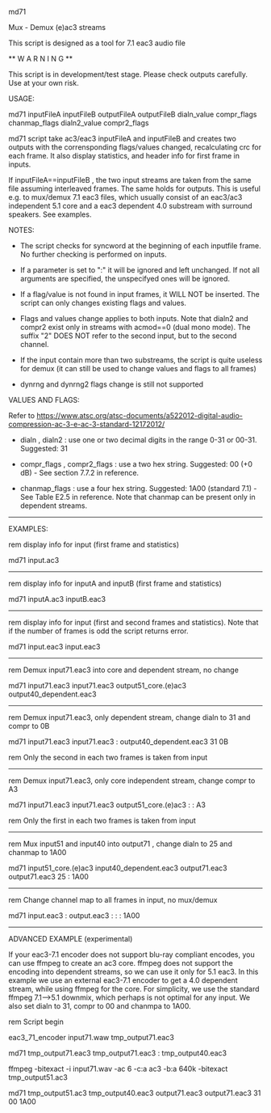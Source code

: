 md71

Mux - Demux (e)ac3 streams

This script is designed as a tool for 7.1 eac3 audio file

** W A R N I N G **

This script is in development/test stage. Please check outputs carefully. Use at your own risk.

USAGE:

md71 inputFileA inputFileB outputFileA outputFileB dialn_value compr_flags chanmap_flags dialn2_value compr2_flags

md71 script take ac3/eac3 inputFileA and inputFileB and creates two outputs with the corrensponding flags/values changed, recalculating crc for each frame. It also display statistics, and header info for first frame in inputs.

If inputFileA==inputFileB , the two input streams are taken from the same file assuming interleaved frames. The same holds for outputs. This is useful e.g. to mux/demux 7.1 eac3 files, which usually consist of an eac3/ac3 independent 5.1 core and a eac3 dependent 4.0 substream with surround speakers. See examples.

NOTES:

- The script checks for syncword at the beginning of each inputfile frame. No further checking is performed on inputs.

- If a parameter is set to ":" it will be ignored and left unchanged. If not all arguments are specified, the unspecifyed ones will be ignored.

- If a flag/value is not found in input frames, it WILL NOT be inserted. The script can only changes existing flags and values.

- Flags and values change applies to both inputs. Note that dialn2 and compr2 exist only in streams with acmod==0 (dual mono mode). The suffix "2" DOES NOT refer to the second input, but to the second channel.

- If the input contain more than two substreams, the script is quite useless for demux (it can still be used to change values and flags to all frames)

- dynrng and dynrng2 flags change is still not supported

VALUES AND FLAGS:

Refer to https://www.atsc.org/atsc-documents/a522012-digital-audio-compression-ac-3-e-ac-3-standard-12172012/

- dialn , dialn2 : use one or two decimal digits in the range 0-31 or 00-31. Suggested: 31

- compr_flags , compr2_flags : use a two hex string. Suggested: 00 (+0 dB) - See section 7.7.2 in reference.

- chanmap_flags : use a four hex string. Suggested: 1A00 (standard 7.1) - See Table E2.5 in reference. Note that chanmap can be present only in dependent streams.

------------------------------------

EXAMPLES:

rem display info for input (first frame and statistics)

md71 input.ac3

---------------------

rem display info for inputA and inputB (first frame and statistics)

md71 inputA.ac3 inputB.eac3

---------------------

rem display info for input (first and second frames and statistics). Note that if the number of frames is odd the script returns error.

md71 input.eac3 input.eac3 

---------------------

rem Demux input71.eac3 into core and dependent stream, no change

md71 input71.eac3 input71.eac3 output51_core.(e)ac3 output40_dependent.eac3

---------------------

rem Demux input71.eac3, only dependent stream, change dialn to 31 and compr to 0B

md71 input71.eac3 input71.eac3 : output40_dependent.eac3 31 0B

rem Only the second in each two frames is taken from input

---------------------

rem Demux input71.eac3, only core independent stream, change compr to A3

md71 input71.eac3 input71.eac3 output51_core.(e)ac3 : : A3

rem Only the first in each two frames is taken from input

---------------------

rem Mux input51 and input40 into output71 , change dialn to 25 and chanmap to 1A00

md71 input51_core.(e)ac3 input40_dependent.eac3 output71.eac3 output71.eac3 25 : 1A00

---------------------

rem Change channel map to all frames in input, no mux/demux

md71 input.eac3 : output.eac3 : : : 1A00

------------------------------------

ADVANCED EXAMPLE (experimental)

If your eac3-7.1 encoder does not support blu-ray compliant encodes, you can use ffmpeg to create an ac3 core. ffmpeg does not support the encoding into dependent streams, so we can use it only for 5.1 eac3. In this example we use an external eac3-7.1 encoder to get a 4.0 dependent stream, while using ffmpeg for the core. For simplicity, we use the standard ffmpeg 7.1-->5.1 downmix, which perhaps is not optimal for any input. We also set dialn to 31, compr to 00 and chanmpa to 1A00.

rem Script begin

eac3_71_encoder input71.waw tmp_output71.eac3

md71 tmp_output71.eac3 tmp_output71.eac3 : tmp_output40.eac3

ffmpeg -bitexact -i input71.wav -ac 6 -c:a ac3 -b:a 640k -bitexact tmp_output51.ac3

md71 tmp_output51.ac3 tmp_output40.eac3 output71.eac3 output71.eac3 31 00 1A00







